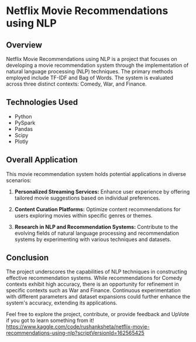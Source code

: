 # Netflix Movie Recommendations using NLP

## Overview

Netflix Movie Recommendations using NLP is a project that focuses on developing a movie recommendation system through the implementation of natural language processing (NLP) techniques. The primary methods employed include TF-IDF and Bag of Words. The system is evaluated across three distinct contexts: Comedy, War, and Finance.

## Technologies Used

- Python
- PySpark
- Pandas
- Scipy
- Plotly

## Overall Application

This movie recommendation system holds potential applications in diverse scenarios:

1. **Personalized Streaming Services:** Enhance user experience by offering tailored movie suggestions based on individual preferences.

2. **Content Curation Platforms:** Optimize content recommendations for users exploring movies within specific genres or themes.

3. **Research in NLP and Recommendation Systems:** Contribute to the evolving fields of natural language processing and recommendation systems by experimenting with various techniques and datasets.

## Conclusion

The project underscores the capabilities of NLP techniques in constructing effective recommendation systems. While recommendations for Comedy contexts exhibit high accuracy, there is an opportunity for refinement in specific contexts such as War and Finance. Continuous experimentation with different parameters and dataset expansions could further enhance the system's accuracy, extending its applications.

Feel free to explore the project, contribute, or provide feedback and UpVote if you got to learn something from it! 
<br>https://www.kaggle.com/code/rushanksheta/netflix-movie-recommendations-using-nlp?scriptVersionId=162565425
